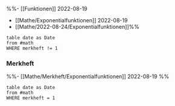 %%- [[Funktionen]] 2022-08-19
- [[Mathe/Exponentialfunktionen]] 2022-08-19
- [[Mathe/2022-08-24/Exponentialfunktionen]]%%
```dataview
table date as Date
from #math
WHERE merkheft != 1
```

### Merkheft
%%- [[Mathe/Merkheft/Exponentialfunktionen]] 2022-08-19 %%

```dataview
table date as Date
from #math
WHERE merkheft = 1
```
